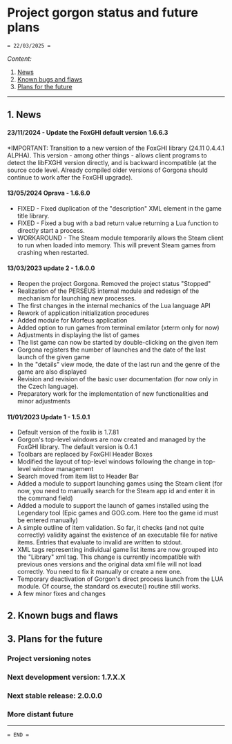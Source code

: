# Project gorgon status and future plans 
    = 22/03/2025 =
  
*Content:*  
  1. [News](#1-News)
  2. [Known bugs and flaws](#2-Known-bugs-and-flaws)
  3. [Plans for the future](#3-Plans-for-the-future)

---
## 1. News
#### 23/11/2024 - Update the FoxGHI default version 1.6.6.3
*IMPORTANT: Transition to a new version of the FoxGHI library (24.11 0.4.4.1 ALPHA). This version - among other things - allows client programs to detect the libFXGHI version directly, and is backward incompatible (at the source code level. Already compiled older versions of Gorgona should continue to work after the FoxGHI upgrade).

#### 13/05/2024 Oprava - 1.6.6.0
* FIXED - Fixed duplication of the "description" XML element in the game title library.
* FIXED - Fixed a bug with a bad return value returning a Lua function to directly start a process. 
* WORKAROUND - The Steam module temporarily allows the Steam client to run when loaded into memory. This will prevent Steam games from crashing when restarted.

#### 13/03/2023 update 2 - 1.6.0.0
* Reopen the project Gorgona. Removed the project status "Stopped"
* Realization of the PERSEUS internal module and redesign of the mechanism for launching new processes.
* The first changes in the internal mechanics of the Lua language API
* Rework of application initialization procedures
* Added module for Morfeus application
* Added option to run games from terminal emilator (xterm only for now)
* Adjustments in displaying the list of games
* The list game can now be started by double-clicking on the given item
* Gorgona registers the number of launches and the date of the last launch of the given game
* In the "details" view mode, the date of the last run and the genre of the game are also displayed
* Revision and revision of the basic user documentation (for now only in the Czech language). 
* Preparatory work for the implementation of new functionalities and minor adjustments

#### 11/01/2023 Update 1 - 1.5.0.1
* Default version of the foxlib is 1.7.81
* Gorgon's top-level windows are now created and managed by the FoxGHI library. The default version is 0.4.1  
* Toolbars are replaced by FoxGHI Header Boxes
* Modified the layout of top-level windows following the change in top-level window management
* Search moved from item list to Header Bar 
* Added a module to support launching games using the Steam client (for now, you need to manually search for the Steam app id and enter it in the command field)
* Added a module to support the launch of games installed using the Legendary tool (Epic games and GOG.com. Here too the game id must be entered manually)
* A simple outline of item validation. So far, it checks (and not quite correctly) validity against the existence of an executable file for native items. Entries that evaluate to invalid are written to stdout.
* XML tags representing individual game list items are now grouped into the "Library" xml tag. This change is currently incompatible with previous ones versions and the original data xml file will not load correctly. You need to fix it manually or create a new one. 
* Temporary deactivation of Gorgon's direct process launch from the LUA module. Of course, the standard os.execute() routine still works. 
* A few minor fixes and changes

## 2. Known bugs and flaws
  
## 3. Plans for the future  
### Project versioning notes

### Next development version: 1.7.X.X

### Next stable release: 2.0.0.0

### More distant future

---

    = END =

